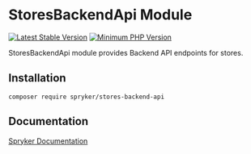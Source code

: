 # StoresBackendApi Module
[![Latest Stable Version](https://poser.pugx.org/spryker/stores-backend-api/v/stable.svg)](https://packagist.org/packages/spryker/stores-backend-api)
[![Minimum PHP Version](https://img.shields.io/badge/php-%3E%3D%208.1-8892BF.svg)](https://php.net/)

StoresBackendApi module provides Backend API endpoints for stores.

## Installation

```
composer require spryker/stores-backend-api
```

## Documentation

[Spryker Documentation](https://docs.spryker.com)
